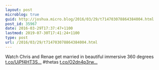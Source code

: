 ```yaml
---
layout: post
microblog: true
guid: http://joshua.micro.blog/2016/03/29/t714703078864384004.html
post_id: 35967
date: 2016-03-29T17:37:47+1100
lastmod: 2019-07-30T17:41:24+1100
type: post
url: /2016/03/29/t714703078864384004.html
---
```

Watch Chris and Renae get married in beautiful immersive 360 degrees [t.co/UjPf4HT3S...](https://t.co/UjPf4HT3Sz) #thetas [t.co/O2dn4p3rw...](https://t.co/O2dn4p3rwP)
